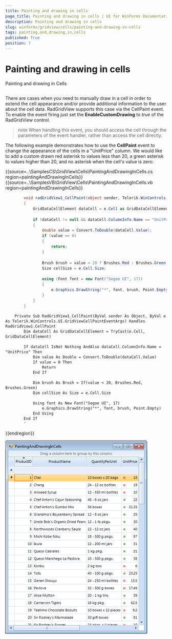 ```yaml
---
title: Painting and drawing in cells
page_title: Painting and drawing in cells | UI for WinForms Documentation
description: Painting and drawing in cells
slug: winforms/gridview/cells/painting-and-drawing-in-cells
tags: painting,and,drawing,in,cells
published: True
position: 7
---
```


# Painting and drawing in cells



Painting and drawing in Cells

## 

There are cases when you need to manually draw in a cell in order to extend the cell appearance and/or provide additional information to the user about the cell data. RadGridView supports this case via the CellPaint event. To enable the event firing just set the __EnableCustomDrawing__ to *true* of the RadGridView control. 

>note When handling this event, you should access the cell through the parameters of the event handler, rather than access the cell directly.
>


The following example demonstrates how to use the __CellPaint__ event to change the appearance of the cells in a "UnitPrice" column. We would like to add a custom drawn red asterisk to values less than 20, a green asterisk to values higher than 20, and no asterisk when the cell's value is zero:

{{source=..\SamplesCS\GridView\Cells\PaintingAndDrawingInCells.cs region=paintingAndDrawingInCells}} 
{{source=..\SamplesVB\GridView\Cells\PaintingAndDrawingInCells.vb region=paintingAndDrawingInCells}} 

````C#
        void radGridView1_CellPaint(object sender, Telerik.WinControls.UI.GridViewCellPaintEventArgs e)
        {
            GridDataCellElement dataCell = e.Cell as GridDataCellElement;

            if (dataCell != null && dataCell.ColumnInfo.Name == "UnitPrice")
            {
                double value = Convert.ToDouble(dataCell.Value);
                if (value == 0)
                {
                    return;
                }

                Brush brush = value < 20 ? Brushes.Red : Brushes.Green;
                Size cellSize = e.Cell.Size;

                using (Font font = new Font("Segoe UI", 17))
                {
                    e.Graphics.DrawString("*", font, brush, Point.Empty);
                }
            }
        }
````
````VB.NET
    Private Sub RadGridView1_CellPaint(ByVal sender As Object, ByVal e As Telerik.WinControls.UI.GridViewCellPaintEventArgs) Handles RadGridView1.CellPaint
        Dim dataCell As GridDataCellElement = TryCast(e.Cell, GridDataCellElement)

        If dataCell IsNot Nothing AndAlso dataCell.ColumnInfo.Name = "UnitPrice" Then
            Dim value As Double = Convert.ToDouble(dataCell.Value)
            If value = 0 Then
                Return
            End If

            Dim brush As Brush = If(value < 20, Brushes.Red, Brushes.Green)
            Dim cellSize As Size = e.Cell.Size

            Using font As New Font("Segoe UI", 17)
                e.Graphics.DrawString("*", font, brush, Point.Empty)
            End Using
        End If
        '
````

{{endregion}} 


![gridview-cells-painting-and-drawing-in-cells 001](images/gridview-cells-painting-and-drawing-in-cells001.png)
